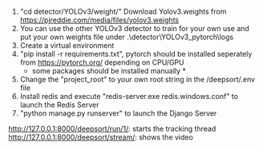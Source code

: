 1. "cd detector/YOLOv3/weight/" Download Yolov3.weights from https://pjreddie.com/media/files/yolov3.weights
2. You can use the other YOLOv3 detector to train for your own use and put your own weights file under .\detector\YOLOv3_pytorch\logs
3. Create a virtual environment
4. "pip install -r requirements.txt", pytorch should be installed seperately from https://pytorch.org/ depending on CPU/GPU
   * some packages should be installed manually *
5. Change the "project_root" to your own root string in the /deepsort/.env file
6. Install redis and execute "redis-server.exe redis.windows.conf" to launch the Redis Server
7. "python manage.py runserver" to launch the Django Server

http://127.0.0.1:8000/deepsort/run/1/: starts the tracking thread
http://127.0.0.1:8000/deepsort/stream/: shows the video
